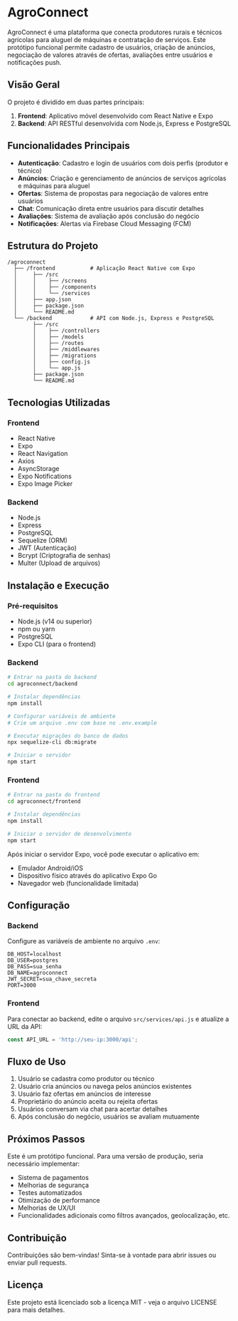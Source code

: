 # AgroConnect

AgroConnect é uma plataforma que conecta produtores rurais e técnicos agrícolas para aluguel de máquinas e contratação de serviços. Este protótipo funcional permite cadastro de usuários, criação de anúncios, negociação de valores através de ofertas, avaliações entre usuários e notificações push.

## Visão Geral

O projeto é dividido em duas partes principais:

1. **Frontend**: Aplicativo móvel desenvolvido com React Native e Expo
2. **Backend**: API RESTful desenvolvida com Node.js, Express e PostgreSQL

## Funcionalidades Principais

- **Autenticação**: Cadastro e login de usuários com dois perfis (produtor e técnico)
- **Anúncios**: Criação e gerenciamento de anúncios de serviços agrícolas e máquinas para aluguel
- **Ofertas**: Sistema de propostas para negociação de valores entre usuários
- **Chat**: Comunicação direta entre usuários para discutir detalhes
- **Avaliações**: Sistema de avaliação após conclusão do negócio
- **Notificações**: Alertas via Firebase Cloud Messaging (FCM)

## Estrutura do Projeto

```
/agroconnect
  ├── /frontend           # Aplicação React Native com Expo
  │     ├── /src
  │     │    ├── /screens
  │     │    ├── /components
  │     │    └── /services
  │     ├── app.json
  │     ├── package.json
  │     └── README.md
  └── /backend            # API com Node.js, Express e PostgreSQL
        ├── /src
        │    ├── /controllers
        │    ├── /models
        │    ├── /routes
        │    ├── /middlewares
        │    ├── /migrations
        │    ├── config.js
        │    └── app.js
        ├── package.json
        └── README.md
```

## Tecnologias Utilizadas

### Frontend
- React Native
- Expo
- React Navigation
- Axios
- AsyncStorage
- Expo Notifications
- Expo Image Picker

### Backend
- Node.js
- Express
- PostgreSQL
- Sequelize (ORM)
- JWT (Autenticação)
- Bcrypt (Criptografia de senhas)
- Multer (Upload de arquivos)

## Instalação e Execução

### Pré-requisitos
- Node.js (v14 ou superior)
- npm ou yarn
- PostgreSQL
- Expo CLI (para o frontend)

### Backend

```bash
# Entrar na pasta do backend
cd agroconnect/backend

# Instalar dependências
npm install

# Configurar variáveis de ambiente
# Crie um arquivo .env com base no .env.example

# Executar migrações do banco de dados
npx sequelize-cli db:migrate

# Iniciar o servidor
npm start
```

### Frontend

```bash
# Entrar na pasta do frontend
cd agroconnect/frontend

# Instalar dependências
npm install

# Iniciar o servidor de desenvolvimento
npm start
```

Após iniciar o servidor Expo, você pode executar o aplicativo em:
- Emulador Android/iOS
- Dispositivo físico através do aplicativo Expo Go
- Navegador web (funcionalidade limitada)

## Configuração

### Backend
Configure as variáveis de ambiente no arquivo `.env`:

```
DB_HOST=localhost
DB_USER=postgres
DB_PASS=sua_senha
DB_NAME=agroconnect
JWT_SECRET=sua_chave_secreta
PORT=3000
```

### Frontend
Para conectar ao backend, edite o arquivo `src/services/api.js` e atualize a URL da API:

```javascript
const API_URL = 'http://seu-ip:3000/api';
```

## Fluxo de Uso

1. Usuário se cadastra como produtor ou técnico
2. Usuário cria anúncios ou navega pelos anúncios existentes
3. Usuário faz ofertas em anúncios de interesse
4. Proprietário do anúncio aceita ou rejeita ofertas
5. Usuários conversam via chat para acertar detalhes
6. Após conclusão do negócio, usuários se avaliam mutuamente

## Próximos Passos

Este é um protótipo funcional. Para uma versão de produção, seria necessário implementar:

- Sistema de pagamentos
- Melhorias de segurança
- Testes automatizados
- Otimização de performance
- Melhorias de UX/UI
- Funcionalidades adicionais como filtros avançados, geolocalização, etc.

## Contribuição

Contribuições são bem-vindas! Sinta-se à vontade para abrir issues ou enviar pull requests.

## Licença

Este projeto está licenciado sob a licença MIT - veja o arquivo LICENSE para mais detalhes.
